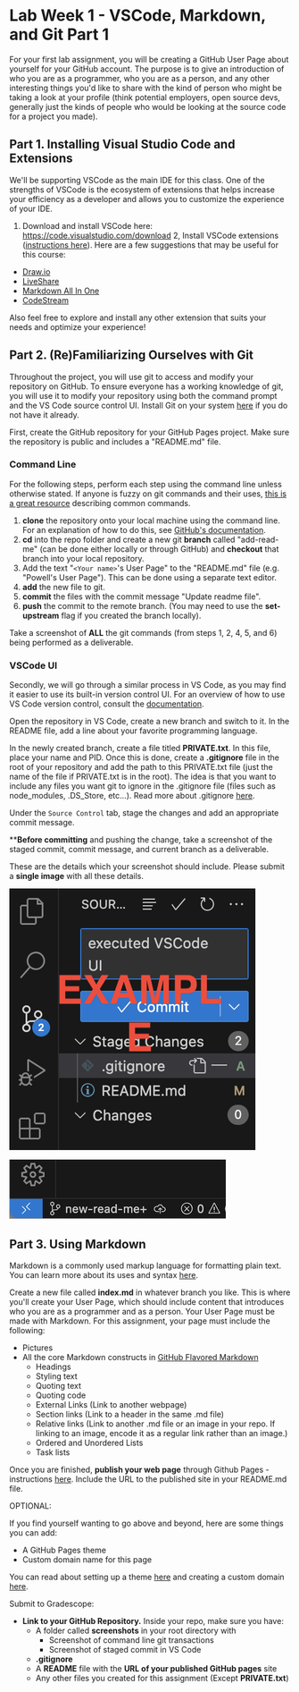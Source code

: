 # Lab Week 1 - VSCode, Markdown, and Git Part 1

For your first lab assignment, you will be creating a GitHub User Page about yourself for your GitHub account. The purpose is to give an introduction of who you are as a programmer, who you are as a person, and any other interesting things you'd like to share with the kind of person who might be taking a look at your profile (think potential employers, open source devs, generally just the kinds of people who would be looking at the source code for a project you made).

## Part 1. Installing Visual Studio Code and Extensions
We'll be supporting VSCode as the main IDE for this class. One of the strengths of VSCode is the ecosystem of extensions that helps increase your efficiency as a developer and allows you to customize the experience of your IDE.

1. Download and install VSCode here: https://code.visualstudio.com/download
2, Install VSCode extensions ([instructions here](https://code.visualstudio.com/docs/editor/extension-gallery)). Here are a few suggestions that may be useful for this course:
- [Draw.io](https://marketplace.visualstudio.com/items?itemName=hediet.vscode-drawio)
- [LiveShare](https://marketplace.visualstudio.com/items?itemName=MS-vsliveshare.vsliveshare)
- [Markdown All In One](https://marketplace.visualstudio.com/items?itemName=yzhang.markdown-all-in-one)
- [CodeStream](https://marketplace.visualstudio.com/items?itemName=CodeStream.codestream)

Also feel free to explore and install any other extension that suits your needs and optimize your experience!

## Part 2. (Re)Familiarizing Ourselves with Git
Throughout the project, you will use git to access and modify your repository on GitHub. To ensure everyone has a working knowledge of git, you will use it to modify your repository using both the command prompt and the VS Code source control UI. Install Git on your system [here](https://git-scm.com/downloads) if you do not have it already. 

First, create the GitHub repository for your GitHub Pages project. Make sure the repository is public and includes a "README.md" file.

### Command Line
For the following steps, perform each step using the command line unless otherwise stated. If anyone is fuzzy on git commands and their uses, [this is a great resource](http://guides.beanstalkapp.com/version-control/common-git-commands.html) describing common commands.

1. **clone** the repository onto your local machine using the command line. For an explanation of how to do this, see [GitHub's documentation](https://docs.github.com/en/free-pro-team@latest/github/creating-cloning-and-archiving-repositories/cloning-a-repository#cloning-an-empty-repository).
2. **cd** into the repo folder and create a new git **branch** called "add-read-me" (can be done either locally or through GitHub) and **checkout** that branch into your local repository.
3. Add the text "`<Your name>`'s User Page" to the "README.md" file (e.g. "Powell's User Page"). This can be done using a separate text editor.
4. **add** the new file to git.
5. **commit** the files with the commit message "Update readme file".
6. **push** the commit to the remote branch. (You may need to use the **set-upstream** flag if you created the branch locally).

Take a screenshot of **ALL** the git commands (from steps 1, 2, 4, 5, and 6) being performed as a deliverable.

### VSCode UI
Secondly, we will go through a similar process in VS Code, as you may find it easier to use its built-in version control UI. For an overview of how to use VS Code version control, consult the [documentation](https://code.visualstudio.com/docs/editor/versioncontrol#_git-support).

Open the repository in VS Code, create a new branch and switch to it. In the README file, add a line about your favorite programming language.

In the newly created branch, create a file titled **PRIVATE.txt**. In this file, place your name and PID. Once this is done, create a **.gitignore** file in the root of your repository and add the path to this PRIVATE.txt file (just the name of the file if PRIVATE.txt is in the root). The idea is that you want to include any files you want git to ignore in the .gitignore file (files such as node_modules, .DS_Store, etc...). Read more about .gitignore [here](https://git-scm.com/docs/gitignore).

Under the `Source Control` tab, stage the changes and add an appropriate commit message.

****Before committing** and pushing the change, take a screenshot of the staged commit, commit message, and current branch as a deliverable.

These are the details which your screenshot should include. Please submit a **single image** with all these details.

![Example commit staged details](./img/commit-example.png)

![Example commit branch detail](./img/branch-detail.png)

 

## Part 3. Using Markdown
Markdown is a commonly used markup language for formatting plain text. You can learn more about its uses and syntax [here](https://www.markdownguide.org/getting-started/). 

Create a new file called **index.md** in whatever branch you like. This is where you'll create your User Page, which should include content that introduces who you are as a programmer and as a person. Your User Page must be made with Markdown. For this assignment, your page must include the following:
- Pictures
- All the core Markdown constructs in [GitHub Flavored Markdown](https://docs.github.com/en/free-pro-team@latest/github/writing-on-github/basic-writing-and-formatting-syntax)
  - Headings
  - Styling text
  - Quoting text
  - Quoting code
  - External Links (Link to another webpage)
  - Section links (Link to a header in the same .md file)
  - Relative links (Link to another .md file or an image in your repo. If linking to an image, encode it as a regular link rather than an image.)
  - Ordered and Unordered Lists
  - Task lists

Once you are finished, **publish your web page** through Github Pages - instructions [here](https://docs.github.com/en/github/working-with-github-pages/configuring-a-publishing-source-for-your-github-pages-site). Include the URL to the published site in your README.md file.

 

OPTIONAL:

If you find yourself wanting to go above and beyond, here are some things you can add:

- A GitHub Pages theme
- Custom domain name for this page 

You can read about setting up a theme [here](https://docs.github.com/en/pages/setting-up-a-github-pages-site-with-jekyll/adding-a-theme-to-your-github-pages-site-using-jekyll) and creating a custom domain [here](https://docs.github.com/en/pages/configuring-a-custom-domain-for-your-github-pages-site/managing-a-custom-domain-for-your-github-pages-site). 

Submit to Gradescope:
- **Link to your GitHub Repository.** Inside your repo, make sure you have:
  - A folder called **screenshots** in your root directory with
    - Screenshot of command line git transactions
    - Screenshot of staged commit in VS Code
  - **.gitignore**
  - A **README** file with the **URL of your published GitHub pages** site
  - Any other files you created for this assignment (Except **PRIVATE.txt**)